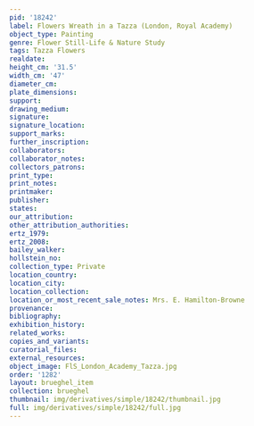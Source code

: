```yaml
---
pid: '18242'
label: Flowers Wreath in a Tazza (London, Royal Academy)
object_type: Painting
genre: Flower Still-Life & Nature Study
tags: Tazza Flowers
realdate: 
height_cm: '31.5'
width_cm: '47'
diameter_cm: 
plate_dimensions: 
support: 
drawing_medium: 
signature: 
signature_location: 
support_marks: 
further_inscription: 
collaborators: 
collaborator_notes: 
collectors_patrons: 
print_type: 
print_notes: 
printmaker: 
publisher: 
states: 
our_attribution: 
other_attribution_authorities: 
ertz_1979: 
ertz_2008: 
bailey_walker: 
hollstein_no: 
collection_type: Private
location_country: 
location_city: 
location_collection: 
location_or_most_recent_sale_notes: Mrs. E. Hamilton-Browne
provenance: 
bibliography: 
exhibition_history: 
related_works: 
copies_and_variants: 
curatorial_files: 
external_resources: 
object_image: FlS_London_Academy_Tazza.jpg
order: '1282'
layout: brueghel_item
collection: brueghel
thumbnail: img/derivatives/simple/18242/thumbnail.jpg
full: img/derivatives/simple/18242/full.jpg
---
```

